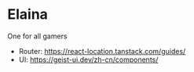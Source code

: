 # Elaina

One for all gamers

+ Router: https://react-location.tanstack.com/guides/
+ UI: https://geist-ui.dev/zh-cn/components/